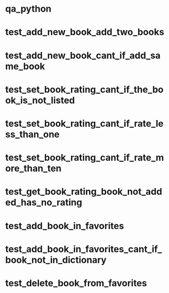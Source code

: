 # qa_python

# test_add_new_book_add_two_books
# test_add_new_book_cant_if_add_same_book
# test_set_book_rating_cant_if_the_book_is_not_listed
# test_set_book_rating_cant_if_rate_less_than_one
# test_set_book_rating_cant_if_rate_more_than_ten
# test_get_book_rating_book_not_added_has_no_rating
# test_add_book_in_favorites
# test_add_book_in_favorites_cant_if_book_not_in_dictionary
# test_delete_book_from_favorites
